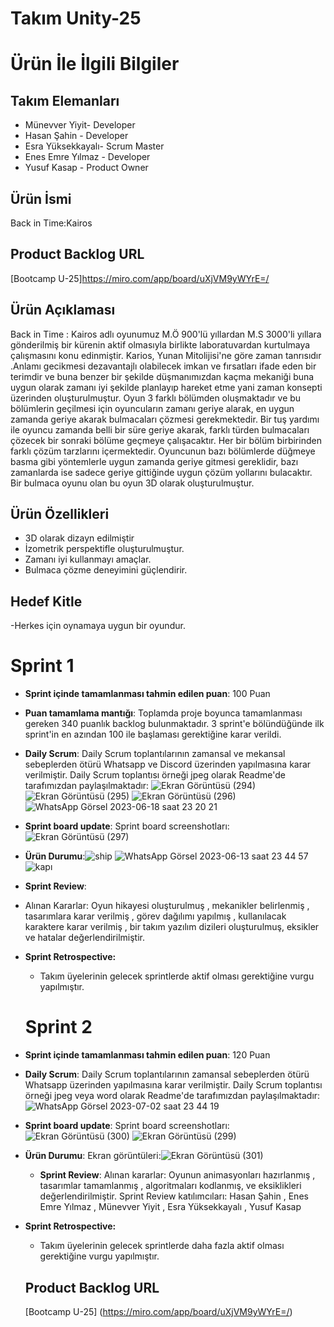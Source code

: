 # **Takım Unity-25**

# Ürün İle İlgili Bilgiler

## Takım Elemanları
- Münevver Yiyit- Developer
- Hasan Şahin - Developer 
- Esra Yüksekkayalı- Scrum Master 
- Enes Emre Yılmaz - Developer 
- Yusuf Kasap - Product Owner

## Ürün İsmi
Back in Time:Kairos 


## Product Backlog URL
[Bootcamp U-25]https://miro.com/app/board/uXjVM9yWYrE=/

## Ürün Açıklaması
Back in Time : Kairos adlı oyunumuz M.Ö 900'lü yıllardan M.S 3000'li yıllara gönderilmiş bir kürenin aktif olmasıyla birlikte laboratuvardan kurtulmaya çalışmasını konu edinmiştir. Karios, Yunan Mitolijisi'ne göre zaman tanrısıdır .Anlamı gecikmesi  dezavantajlı olabilecek imkan ve fırsatları ifade eden bir terimdir ve buna benzer bir şekilde düşmanımızdan kaçma mekaniği buna uygun olarak zamanı iyi şekilde planlayıp hareket etme yani zaman konsepti üzerinden oluşturulmuştur. Oyun 3 farklı bölümden oluşmaktadır ve bu bölümlerin geçilmesi için oyuncuların zamanı geriye alarak, en uygun zamanda geriye akarak bulmacaları çözmesi gerekmektedir. Bir tuş yardımı ile oyuncu zamanda belli bir süre geriye akarak, farklı türden bulmacaları çözecek bir sonraki bölüme geçmeye çalışacaktır. Her bir bölüm birbirinden farklı çözüm tarzlarını içermektedir. Oyuncunun bazı bölümlerde düğmeye basma gibi yöntemlerle uygun zamanda geriye gitmesi gereklidir, bazı zamanlarda ise sadece geriye gittiğinde uygun çözüm yollarını bulacaktır. Bir bulmaca oyunu olan bu oyun 3D olarak oluşturulmuştur.

## Ürün Özellikleri
- 3D olarak dizayn edilmiştir
- İzometrik perspektifle oluşturulmuştur.
- Zamanı iyi kullanmayı amaçlar. 
- Bulmaca çözme deneyimini güçlendirir.

## Hedef Kitle
-Herkes için oynamaya uygun  bir oyundur.




# Sprint 1

- **Sprint içinde tamamlanması tahmin edilen puan**: 100 Puan


- **Puan tamamlama mantığı**: Toplamda proje boyunca tamamlanması gereken 340 puanlık backlog bulunmaktadır. 3 sprint'e bölündüğünde ilk sprint'in en azından 100 ile başlaması gerektiğine karar verildi.


- **Daily Scrum**: Daily Scrum toplantılarının zamansal ve mekansal sebeplerden ötürü Whatsapp ve Discord üzerinden yapılmasına karar verilmiştir. Daily Scrum toplantısı örneği jpeg olarak Readme'de tarafımızdan paylaşılmaktadır:
![Ekran Görüntüsü (294)](https://github.com/esrayuksekkayali/Bootcamp1/assets/136228138/c76964d5-b024-4cf8-8874-fc51ad24a935)
![Ekran Görüntüsü (295)](https://github.com/esrayuksekkayali/Bootcamp1/assets/136228138/c0b0ce66-528a-4ad9-b4c8-60a50eabd0dd)
![Ekran Görüntüsü (296)](https://github.com/esrayuksekkayali/Bootcamp1/assets/136228138/aad03fb8-4ab9-4ce2-982f-aa919dc4e883)
![WhatsApp Görsel 2023-06-18 saat 23 20 21](https://github.com/esrayuksekkayali/Bootcamp1/assets/136228138/acac3b24-1a33-48fa-8f4f-86f8f9fa4a84)



- **Sprint board update**: Sprint board screenshotları: ![Ekran Görüntüsü (297)](https://github.com/esrayuksekkayali/Bootcamp1/assets/136228138/f9d1503b-9138-484d-b69c-31a367e8b8f1)

- **Ürün Durumu**:![ship ](https://github.com/esrayuksekkayali/Bootcamp1/assets/136228138/01c63407-0a80-4b83-88c2-1485b5fbbcce)
![WhatsApp Görsel 2023-06-13 saat 23 44 57](https://github.com/esrayuksekkayali/Bootcamp1/assets/136228138/9d633cca-161a-4694-8035-505f162bb55b)
![kapı](https://github.com/esrayuksekkayali/Bootcamp1/assets/136228138/8c6f0cb9-24d5-41a2-b2ab-6a99085c677c)

- **Sprint Review**:
- Alınan Kararlar: Oyun hikayesi oluşturulmuş , mekanikler belirlenmiş , tasarımlara karar verilmiş , görev dağılımı yapılmış , kullanılacak karaktere karar verilmiş , bir takım yazılım dizileri oluşturulmuş, eksikler ve hatalar değerlendirilmiştir.


- **Sprint Retrospective:**
  - Takım üyelerinin gelecek sprintlerde aktif olması gerektiğine vurgu yapılmıştır.
 



  # Sprint 2

- **Sprint içinde tamamlanması tahmin edilen puan**: 120 Puan

- **Daily Scrum**: Daily Scrum toplantılarının zamansal sebeplerden ötürü Whatsapp üzerinden yapılmasına karar verilmiştir. Daily Scrum toplantısı örneği jpeg veya word olarak Readme'de tarafımızdan paylaşılmaktadır: ![WhatsApp Görsel 2023-07-02 saat 23 44 19](https://github.com/esrayuksekkayali/Bootcamp1/assets/136228138/5d7c4908-5f15-4693-aa88-abb337d224d3)


- **Sprint board update**: Sprint board screenshotları:![Ekran Görüntüsü (300)](https://github.com/esrayuksekkayali/Bootcamp1/assets/136228138/9db75d74-87ef-49d6-82c2-5e6a23bfd615)
![Ekran Görüntüsü (299)](https://github.com/esrayuksekkayali/Bootcamp1/assets/136228138/74eb5d39-6574-465d-845d-2b5e7f66c7f6)

- **Ürün Durumu**: Ekran görüntüleri:![Ekran Görüntüsü (301)](https://github.com/esrayuksekkayali/Bootcamp1/assets/136228138/a0cb2c83-6d8e-48a1-a1d5-f73db00deaae)



  - **Sprint Review**: 
Alınan kararlar: Oyunun animasyonları hazırlanmış , tasarımlar tamamlanmış , algoritmaları kodlanmış,  ve eksiklikleri değerlendirilmiştir. 
Sprint Review katılımcıları: Hasan Şahin , Enes Emre Yılmaz , Münevver Yiyit , Esra Yüksekkayalı , Yusuf Kasap


- **Sprint Retrospective:**

  - Takım üyelerinin gelecek sprintlerde daha fazla aktif olması gerektiğine vurgu yapılmıştır.
 
  ## Product Backlog URL
  [Bootcamp U-25] (https://miro.com/app/board/uXjVM9yWYrE=/)
  

  






 


